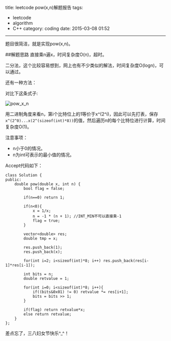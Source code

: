 title: leetcode pow(x,n)解题报告
tags: 
- leetcode
- algorithm
- C++
category: coding
date: 2015-03-08 01:52
---

题目很简洁，就是实现pow(x,n)。

##解题思路
直接乘n遍x，时间复杂度O(n)，超时。

二分法，这个比较容易想到，网上也有不少类似的解法，时间复杂度O(logn)，可以通过。

还有一种方法：

对比下这条式子:

![pow_x_n](http://mafagan-img.stor.sinaapp.com/CodeCogsEqn.gif)

用二进制角度来看n，第i个比特位上的1等价于x^(2^i)，因此可以先打表，保存`x^(2^0)...x(2^(sizeof(int)*8))`的值，然后遍历n的每个比特位进行计算，时间复杂度O(1)。

注意事项：
* n小于0的情况。
* n为int可表示的最小值的情况。

Accept代码如下：

```
class Solution {
public:
    double pow(double x, int n) {
        bool flag = false;
        
        if(n==0) return 1;
        
        if(n<0){
            x = 1/x;
            n = -1 * (n + 1); //INT_MIN不可以直接乘-1
            flag = true;
        }
        
        vector<double> res;
        double tmp = x;
        
        res.push_back(1);
        res.push_back(x);
        
        for(int i=2; i<sizeof(int)*8; i++) res.push_back(res[i-1]*res[i-1]);

        int bits = n;
        double retvalue = 1;

        for(int i=0; i<sizeof(int)*8; i++){
            if((bits&0x01) != 0) retvalue *= res[i+1];
            bits = bits >> 1;
        }

        if(flag) return retvalue*x;
        else return retvalue;
    }
};
```

差点忘了，三八妇女节快乐^_^！

